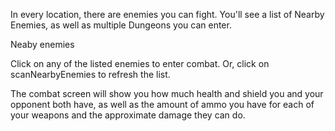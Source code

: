 In every location, there are enemies you can fight. You'll see a list of Nearby Enemies, as well as multiple Dungeons you can enter.

Neaby enemies

Click on any of the listed enemies to enter combat. Or, click on scanNearbyEnemies to refresh the list.

The combat screen will show you how much health and shield you and your opponent both have, as well as the amount of ammo you have for each of your weapons and the approximate damage they can do.
